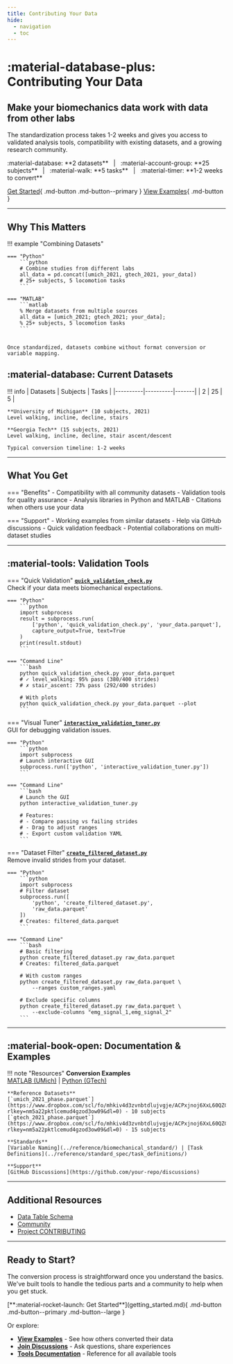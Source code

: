 ```yaml
---
title: Contributing Your Data
hide:
  - navigation
  - toc
---
```


<div class="hero-banner" markdown>

# :material-database-plus: Contributing Your Data

## Make your biomechanics data work with data from other labs

The standardization process takes 1-2 weeks and gives you access to validated analysis tools, 
compatibility with existing datasets, and a growing research community.

<div class="hero-stats" markdown>
:material-database: **2 datasets** &nbsp; | &nbsp; :material-account-group: **25 subjects** &nbsp; | &nbsp; :material-walk: **5 tasks** &nbsp; | &nbsp; :material-timer: **1-2 weeks to convert**
</div>

[Get Started](getting_started.md){ .md-button .md-button--primary }
[View Examples](examples/umich_2021_example.md){ .md-button }

</div>

---

## Why This Matters

!!! example "Combining Datasets"

    === "Python"
        ```python
        # Combine studies from different labs
        all_data = pd.concat([umich_2021, gtech_2021, your_data])
        # 25+ subjects, 5 locomotion tasks
        ```

    === "MATLAB"
        ```matlab
        % Merge datasets from multiple sources
        all_data = [umich_2021; gtech_2021; your_data];
        % 25+ subjects, 5 locomotion tasks
        ```


    Once standardized, datasets combine without format conversion or variable mapping.

## :material-database: Current Datasets

!!! info
    | Datasets | Subjects | Tasks |
    |----------|----------|-------|
    | 2        | 25       | 5     |
    
    **University of Michigan** (10 subjects, 2021)  
    Level walking, incline, decline, stairs
    
    **Georgia Tech** (15 subjects, 2021)  
    Level walking, incline, decline, stair ascent/descent
    
    Typical conversion timeline: 1-2 weeks

---

## What You Get

=== "Benefits"
    - Compatibility with all community datasets
    - Validation tools for quality assurance
    - Analysis libraries in Python and MATLAB
    - Citations when others use your data

=== "Support"
    - Working examples from similar datasets
    - Help via GitHub discussions
    - Quick validation feedback
    - Potential collaborations on multi-dataset studies

---

## :material-tools: Validation Tools

=== "Quick Validation"
    **[`quick_validation_check.py`](tools_reference.md#quick-validation-check)**  
    Check if your data meets biomechanical expectations.
    
    === "Python"
        ```python
        import subprocess
        result = subprocess.run(
            ['python', 'quick_validation_check.py', 'your_data.parquet'],
            capture_output=True, text=True
        )
        print(result.stdout)
        ```
    
    === "Command Line"
        ```bash
        python quick_validation_check.py your_data.parquet
        # ✓ level_walking: 95% pass (380/400 strides)
        # ✗ stair_ascent: 73% pass (292/400 strides)
        
        # With plots
        python quick_validation_check.py your_data.parquet --plot
        ```

=== "Visual Tuner"
    **[`interactive_validation_tuner.py`](tools_reference.md#interactive-validation-tuner)**  
    GUI for debugging validation issues.
    
    === "Python"
        ```python
        import subprocess
        # Launch interactive GUI
        subprocess.run(['python', 'interactive_validation_tuner.py'])
        ```
    
    === "Command Line"
        ```bash
        # Launch the GUI
        python interactive_validation_tuner.py
        
        # Features:
        # - Compare passing vs failing strides
        # - Drag to adjust ranges
        # - Export custom validation YAML
        ```

=== "Dataset Filter"
    **[`create_filtered_dataset.py`](tools_reference.md#dataset-filter)**  
    Remove invalid strides from your dataset.
    
    === "Python"
        ```python
        import subprocess
        # Filter dataset
        subprocess.run([
            'python', 'create_filtered_dataset.py',
            'raw_data.parquet'
        ])
        # Creates: filtered_data.parquet
        ```
    
    === "Command Line"
        ```bash
        # Basic filtering
        python create_filtered_dataset.py raw_data.parquet
        # Creates: filtered_data.parquet
        
        # With custom ranges
        python create_filtered_dataset.py raw_data.parquet \
            --ranges custom_ranges.yaml
        
        # Exclude specific columns
        python create_filtered_dataset.py raw_data.parquet \
            --exclude-columns "emg_signal_1,emg_signal_2"
        ```

---

## :material-book-open: Documentation & Examples

!!! note "Resources"
    **Conversion Examples**  
    [MATLAB (UMich)](examples/umich_2021_example.md) | [Python (GTech)](examples/gtech_2023_example.md)
    
    **Reference Datasets**  
    [`umich_2021_phase.parquet`](https://www.dropbox.com/scl/fo/mhkiv4d3zvnbtdlujvgje/ACPxjnoj6XxL60QZCuK1WCw?rlkey=nm5a22pktlcemud4gzod3ow09&dl=0) - 10 subjects  
    [`gtech_2021_phase.parquet`](https://www.dropbox.com/scl/fo/mhkiv4d3zvnbtdlujvgje/ACPxjnoj6XxL60QZCuK1WCw?rlkey=nm5a22pktlcemud4gzod3ow09&dl=0) - 15 subjects
    
    **Standards**  
    [Variable Naming](../reference/biomechanical_standard/) | [Task Definitions](../reference/standard_spec/task_definitions/)
    
    **Support**  
    [GitHub Discussions](https://github.com/your-repo/discussions)

---

## Additional Resources

- [Data Table Schema](contributing_skeleton.md)
- [Community](community.md)
- [Project CONTRIBUTING](CONTRIBUTING.md)

---

## Ready to Start?

The conversion process is straightforward once you understand the basics. We've built tools to handle the tedious parts and a community to help when you get stuck.

<div class="next-steps" markdown>
[**:material-rocket-launch: Get Started**](getting_started.md){ .md-button .md-button--primary .md-button--large }

Or explore:
- [**View Examples**](examples/umich_2021_example.md) - See how others converted their data
- [**Join Discussions**](https://github.com/your-repo/discussions) - Ask questions, share experiences
- [**Tools Documentation**](tools_reference.md) - Reference for all available tools
</div>

